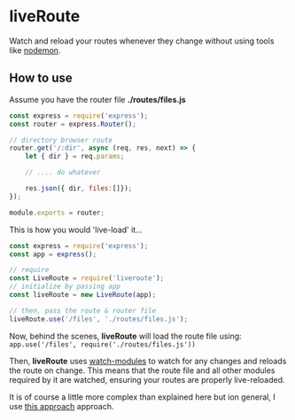 <!--
 Copyright (c) 2023 Anthony Mugendi

 This software is released under the MIT License.
 https://opensource.org/licenses/MIT
-->

# liveRoute
Watch and reload your routes whenever they change without using tools like [nodemon](https://www.npmjs.com/package/nodemon).

## How to use

Assume you have the router file **./routes/files.js**

```javascript
const express = require('express');
const router = express.Router();

// directory browser route 
router.get('/:dir', async (req, res, next) => {
    let { dir } = req.params;

    // .... do whatever

    res.json({ dir, files:[]});
});

module.exports = router;
```

This is how you would 'live-load' it...

```javascript
const express = require('express');
const app = express();

// require
const LiveRoute = require('liveroute');
// initialize by passing app
const liveRoute = new LiveRoute(app);

// then, pass the route & router file
liveRoute.use('/files', './routes/files.js');
```

Now, behind the scenes, **liveRoute** will load the route file using: 
`app.use('/files', require('./routes/files.js'))`

Then, **liveRoute** uses [watch-modules](https://www.npmjs.com/package/watch-modules) to watch for any changes and reloads the route on change. This means that the route file and all other modules required by it are watched, ensuring your routes are properly live-reloaded.

It is of course a little more complex than explained here but ion general, I use [this approach](https://codeburst.io/dont-use-nodemon-there-are-better-ways-fc016b50b45e) approach.
